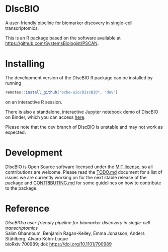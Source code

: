 # DIscBIO

A user-friendly pipeline for biomarker discovery in single-cell transcriptomics.

This is an R package based on the software available at https://github.com/SystemsBiologist/PSCAN.

# Installing 

The development version of the DIscBIO R package can be installed by running

```r
remotes::install_github("ocbe-uio/DIscBIO", "dev")
```

on an interactive R session.

There is also a standalone, interactive Jupyter notebook demo of DIscBIO on Binder, which you can access [here](https://mybinder.org/v2/gh/SystemsBiologist/PSCAN/discbio-pub?filepath=DIscBIO.ipynb).

Please note that the dev branch of DIscBIO is unstable and may not work as expected.

# Development

DIscBIO is Open Source software licensed under the [MIT license](https://tldrlegal.com/license/mit-license), so all contributions are welcome. Please read the [TODO.md](TODO.md) document for a list of issues we are currently working on for the next stable release of the package and [CONTRIBUTING.md](CONTRIBUTING.md) for some guidelines on how to contribute to the package.

# Reference

*DIscBIO:a user-friendly pipeline for biomarker discovery in single-cell transcriptomics*<br>
Salim Ghannoum, Benjamin Ragan-Kelley, Emma Jonasson, Anders Ståhlberg, Alvaro Köhn-Luque<br>
bioRxiv 700989; doi: https://doi.org/10.1101/700989
